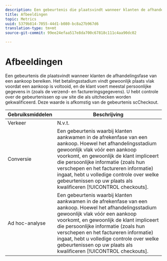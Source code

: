 ```yaml
---
description: Een gebeurtenis die plaatsvindt wanneer klanten de afhandelingsfase van een aankoop bereiken. Het betalingsstadium vindt gewoonlijk plaats vlak voordat een aankoop is voltooid, en de klant voert meestal persoonlijke gegevens in (zoals de verzend- en factureringsgegevens). U hebt controle over de gebeurtenissen op uw site die als uitchecken worden gekwalificeerd. Deze waarde is afkomstig van de gebeurtenis scCheckout.
title: Afbeeldingen
topic: Metrics
uuid: 5379b814-7055-44d1-b080-bc8a27b967d6
translation-type: tm+mt
source-git-commit: 99ee24efaa517e8da700c67818c111c4aa90dc02

---
```



# Afbeeldingen

Een gebeurtenis die plaatsvindt wanneer klanten de afhandelingsfase van een aankoop bereiken. Het betalingsstadium vindt gewoonlijk plaats vlak voordat een aankoop is voltooid, en de klant voert meestal persoonlijke gegevens in (zoals de verzend- en factureringsgegevens). U hebt controle over de gebeurtenissen op uw site die als uitchecken worden gekwalificeerd. Deze waarde is afkomstig van de gebeurtenis scCheckout.

| Gebruiksmiddelen | Beschrijving |
|---|---|
| Verkeer | N.v.t. |
| Conversie | Een gebeurtenis waarbij klanten aankwamen in de afrekenfase van een aankoop. Hoewel het afhandelingsstadium gewoonlijk vlak vóór een aankoop voorkomt, en gewoonlijk de klant impliceert die persoonlijke informatie (zoals hun verschepen en het factureren informatie) ingaat, hebt u volledige controle over welke gebeurtenissen op uw plaats als kwalificeren [!UICONTROL checkouts]. |
| Ad hoc-analyse | Een gebeurtenis waarbij klanten aankwamen in de afrekenfase van een aankoop. Hoewel het afhandelingsstadium gewoonlijk vlak vóór een aankoop voorkomt, en gewoonlijk de klant impliceert die persoonlijke informatie (zoals hun verschepen en het factureren informatie) ingaat, hebt u volledige controle over welke gebeurtenissen op uw plaats als kwalificeren [!UICONTROL checkouts]. |

